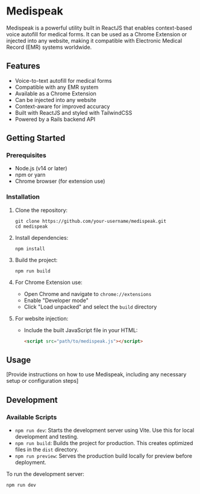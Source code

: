 # Medispeak

Medispeak is a powerful utility built in ReactJS that enables context-based voice autofill for medical forms. It can be used as a Chrome Extension or injected into any website, making it compatible with Electronic Medical Record (EMR) systems worldwide.

## Features

- Voice-to-text autofill for medical forms
- Compatible with any EMR system
- Available as a Chrome Extension
- Can be injected into any website
- Context-aware for improved accuracy
- Built with ReactJS and styled with TailwindCSS
- Powered by a Rails backend API

## Getting Started

### Prerequisites

- Node.js (v14 or later)
- npm or yarn
- Chrome browser (for extension use)

### Installation

1. Clone the repository:
   ```
   git clone https://github.com/your-username/medispeak.git
   cd medispeak
   ```

2. Install dependencies:
   ```
   npm install
   ```

3. Build the project:
   ```
   npm run build
   ```

4. For Chrome Extension use:
   - Open Chrome and navigate to `chrome://extensions`
   - Enable "Developer mode"
   - Click "Load unpacked" and select the `build` directory

5. For website injection:
   - Include the built JavaScript file in your HTML:
     ```html
     <script src="path/to/medispeak.js"></script>
     ```

## Usage

[Provide instructions on how to use Medispeak, including any necessary setup or configuration steps]

## Development

### Available Scripts

- `npm run dev`: Starts the development server using Vite. Use this for local development and testing.
- `npm run build`: Builds the project for production. This creates optimized files in the `dist` directory.
- `npm run preview`: Serves the production build locally for preview before deployment.

To run the development server:

```
npm run dev
```

##

